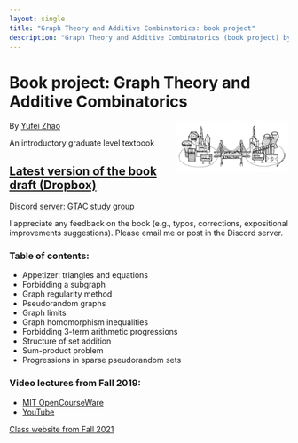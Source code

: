 ```yaml
---
layout: single
title: "Graph Theory and Additive Combinatorics: book project"
description: "Graph Theory and Additive Combinatorics (book project) by Prof. Yufei Zhao"
---
```


Book project: Graph Theory and Additive Combinatorics
===============================================

<img src="../gtac/bridge.png" width="600" height="181" style="float:right; max-width: 40%; height: auto;" class="side"
 title="The bridge between graph theory and additive combinatorics">


By [Yufei Zhao](http://yufeizhao.com)

An introductory graduate level textbook

## [Latest version of the book draft (Dropbox)](https://www.dropbox.com/sh/6ashj34jk6i905n/AAAhThbmPXvJcYOHS0IU2cQJa/gtacbook.pdf)

[Discord server: GTAC study group](https://discord.gg/nuR5WBps3T)

I appreciate any feedback on the book (e.g., typos, corrections, expositional improvements suggestions). Please email me or post in the Discord server.

### Table of contents:

- Appetizer: triangles and equations
- Forbidding a subgraph
- Graph regularity method
- Pseudorandom graphs
- Graph limits
- Graph homomorphism inequalities
- Forbidding 3-term arithmetic progressions
- Structure of set addition
- Sum-product problem
- Progressions in sparse pseudorandom sets


### Video lectures from Fall 2019:
- [MIT OpenCourseWare](https://ocw.mit.edu/courses/mathematics/18-217-graph-theory-and-additive-combinatorics-fall-2019/video-lectures/) 
- [YouTube](https://www.youtube.com/playlist?list=PLUl4u3cNGP62qauV_CpT1zKaGG_Vj5igX)


[Class website from Fall 2021](../gtac/)

